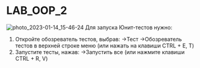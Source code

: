 # LAB_OOP_2
![photo_2023-01-14_15-46-24](https://user-images.githubusercontent.com/79315532/212472324-81d4a08c-efdd-465e-b60a-d7593d2eae97.jpg)
Для запуска Юнит-тестов нужно:
1) Откройте обозреватель тестов, выбрав:
   ->Тест
   ->Обозреватель тестов в верхней строке меню (или нажать на клавиши CTRL + E, T) 
2) Запустите тесты, нажав:
   ->Запустить все (или нажмите клавиши CTRL + R, V)

